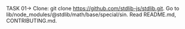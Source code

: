 TASK 01->
Clone: git clone https://github.com/stdlib-js/stdlib.git.
Go to lib/node_modules/@stdlib/math/base/special/sin.
Read README.md, CONTRIBUTING.md.
